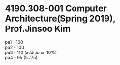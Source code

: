 # 4190.308-001 Computer Architecture(Spring 2019), Prof.Jinsoo Kim
pa1 - 100  
pa2 - 100  
pa3 - 110  (additional 10%)  
pa4 - 95   (5.775)  

